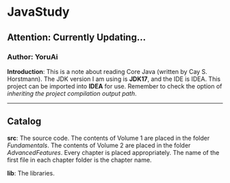 # JavaStudy

## Attention: Currently Updating...

### Author: YoruAi

**Introduction**: This is a note about reading Core Java (written by Cay S. Horstmann).
The JDK version I am using is **JDK17**, and the IDE is IDEA. This project can be imported into **IDEA** for use.
Remember
to check
the option of *inheriting the project compilation output path*.

---

## Catalog

**src**: The source code. The contents of Volume 1 are placed in the folder *Fundamentals*. The contents of Volume 2 are
placed in the folder *AdvancedFeatures*. Every chapter is placed appropriately. The name of the first file in each
chapter folder is the chapter name.

**lib**: The libraries.
